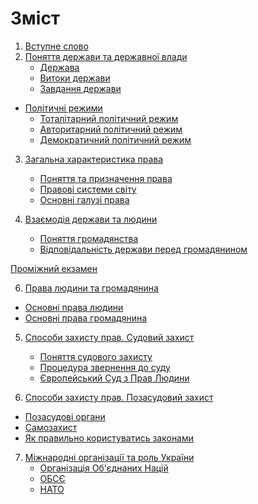 # Зміст

1. [Вступне слово](vstup.md)
2. [Поняття держави та державної влади](chapter1.md)
   * [Держава](derzhava.md)
   * [Витоки держави](vitoki_derzhavi.md)
   * [Завдання держави](zavdannya_derzhavi.md)
* [Політичні режими](2/zemlya_na_plani_ta_karti.md)
  * [Тоталітарний політичний режим](totaltarnii_poltichnii_rezhim.md)
  * [Авторитарний політичний режим](avtoritarnii_poltichnii_rezhim.md)
  * [Демократичний політичний режим](demokratichnii_poltichnii_rezhim.md)
3. [Загальна характеристика права]()
   * [Поняття та призначення права](zagalna_harakteristika_prava.md) 
   * [Правові системи світу](zagalna_harakteristika_prava.md)
   * [Основні галузі права](zagalna_harakteristika_prava.md)
 
4. [Взаємодія держави та людини]()
    * [Поняття громадянства](zagalna_harakteristika_prava.md)
    * [Відповідальність держави перед громадянином](zagalna_harakteristika_prava.md)
    
[Проміжний екзамен]()

6. [Права людини та громадянина]()
  * [Основні права людини](zagalna_harakteristika_prava.md)
  * [Основні права громадянина](zagalna_harakteristika_prava.md)
  
5. [Способи захисту прав. Судовий захист]()
   * [Поняття судового захисту](zagalna_harakteristika_prava.md)
   * [Процедура звернення до суду](zagalna_harakteristika_prava.md)
   * [Європейський Суд з Прав Людини](zagalna_harakteristika_prava.md)

6. [Способи захисту прав. Позасудовий захист]()
  * [Позасудові органи]()
  * [Самозахист]()
  * [Як правильно користуватись законами]()

7. [Міжнародні організації та роль України]()
    * [Організація Об'єднаних Націй]() 
    * [ОБСЄ]()
    * [НАТО](
) 

